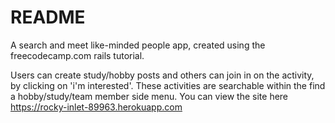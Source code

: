 # README

 A search and meet like-minded people app, created using the freecodecamp.com rails tutorial.

Users can create study/hobby posts and others can join in on the activity, by clicking on 'i'm interested'. These activities are searchable within the find a hobby/study/team member side menu. You can view the site here https://rocky-inlet-89963.herokuapp.com
